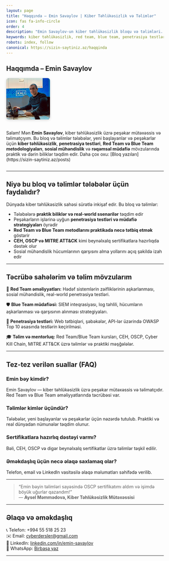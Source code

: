 ```yaml
---
layout: page
title: "Haqqında – Emin Savaylov | Kiber Təhlükəsizlik və Təlimlər"
icon: fas fa-info-circle
order: 4
description: "Emin Savaylov-un kiber təhlükəsizlik bloqu və təlimləri. Red Team, Blue Team, penetrasiya testləri, sosial mühəndislik və praktiki kurslar. 2025-ci ilin SEO optimizə edilmiş səhifəsi."
keywords: kiber təhlükəsizlik, red team, blue team, penetrasiya testləri, sosial mühəndislik, kibertəhlükəsizlik təlimləri, CEH, OSCP, MITRE ATT&CK, tələbə təlimləri, kibertəhlükəsizlik kursları, online təlimlər, kibertəhlükəsizlik bloqu, Emin Savaylov
robots: index, follow
canonical: https://sizin-saytiniz.az/haqqinda
---
```


## Haqqımda – Emin Savaylov  

<div style="display: flex; align-items: center; gap: 20px; flex-wrap: wrap;">
  <img src="/assets/images/emin.jpg" alt="Emin Savaylov - Kiber Təhlükəsizlik Mütəxəssisi" style="width: 140px; height: auto; border-radius: 8px; box-shadow: 0 2px 8px rgba(0,0,0,0.15);">
  
  <div>
    <p>Salam! Mən <strong>Emin Savaylov</strong>, kiber təhlükəsizlik üzrə peşəkar mütəxəssis və təlimatçıyım. Bu bloq və təlimlər tələbələr, yeni başlayanlar və peşəkarlar üçün <strong>kiber təhlükəsizlik</strong>, <strong>penetrasiya testləri</strong>, <strong>Red Team və Blue Team metodologiyaları</strong>, <strong>sosial mühəndislik</strong> və <strong>rəqəmsal müdafiə</strong> mövzularında praktik və dərin biliklər təqdim edir. Daha çox oxu: [Bloq yazıları](https://sizin-saytiniz.az/posts)</p>
  </div>
</div>

---

## Niyə bu bloq və təlimlər tələbələr üçün faydalıdır?

Dünyada kiber təhlükəsizlik sahəsi sürətlə inkişaf edir. Bu bloq və təlimlər:

- Tələbələrə **praktik biliklər və real-world ssenarilər** təqdim edir  
- Peşəkarların işlərinə uyğun **penetrasiya testləri və müdafiə strategiyaları** öyrədir  
- **Red Team və Blue Team metodlarını praktikada necə tətbiq etmək** göstərir  
- **CEH, OSCP və MITRE ATT&CK** kimi beynəlxalq sertifikatlara hazırlıqda dəstək olur  
- Sosial mühəndislik hücumlarının qarşısını alma yollarını açıq şəkildə izah edir  

---

## Təcrübə sahələrim və təlim mövzularım

🔐 **Red Team əməliyyatları:** Hədəf sistemlərin zəifliklərinin aşkarlanması, sosial mühəndislik, real-world penetrasiya testləri.  

🛡️ **Blue Team müdafiəsi:** SIEM inteqrasiyası, log təhlili, hücumların aşkarlanması və qarşısının alınması strategiyaları.  

🧪 **Penetrasiya testləri:** Web tətbiqləri, şəbəkələr, API-lər üzərində OWASP Top 10 əsasında testlərin keçirilməsi.  

🎓 **Təlim və mentorluq:** Red Team/Blue Team kursları, CEH, OSCP, Cyber Kill Chain, MITRE ATT&CK üzrə təlimlər və praktiki məşğələlər.

---

## Tez-tez verilən suallar (FAQ)

### Emin bəy kimdir?
Emin Savaylov — kiber təhlükəsizlik üzrə peşəkar mütəxəssis və təlimatçıdır. Red Team və Blue Team əməliyyatlarında təcrübəsi var.

### Təlimlər kimlər üçündür?
Tələbələr, yeni başlayanlar və peşəkarlar üçün nəzərdə tutulub. Praktiki və real dünyadan nümunələr təqdim olunur.

### Sertifikatlara hazırlıq dəstəyi varmı?
Bəli, CEH, OSCP və digər beynəlxalq sertifikatlar üzrə təlimlər təşkil edilir.

### Əməkdaşlıq üçün necə əlaqə saxlamaq olar?
Telefon, email və LinkedIn vasitəsilə əlaqə məlumatları səhifədə verilib.

---

> “Emin bəyin təlimləri sayəsində OSCP sertifikatımı aldım və işimdə böyük uğurlar qazandım!”  
> — **Aysel Məmmədova, Kiber Təhlükəsizlik Mütəxəssisi**

---

## Əlaqə və əməkdaşlıq

📞 Telefon: +994 55 518 25 23  
✉️ Email: [cyberdersler@gmail.com](mailto:cyberdersler@gmail.com)  
🔗 LinkedIn: [linkedin.com/in/emin-savaylov](https://linkedin.com/in/emin-savaylov)  
💬 WhatsApp: [Birbaşa yaz](https://wa.me/994555182523?text=Salam%2C%20Emin%20bəy%21)

---

<!-- Strukturlaşdırılmış məlumat (JSON-LD) -->

<script type="application/ld+json">
{
  "@context": "https://schema.org",
  "@type": "Person",
  "name": "Emin Savaylov",
  "url": "https://sizin-saytiniz.az/haqqinda",
  "sameAs": [
    "https://linkedin.com/in/emin-savaylov"
  ],
  "jobTitle": "Kiber Təhlükəsizlik Mütəxəssisi və Təlimatçı",
  "description": "Emin Savaylov-un kiber təhlükəsizlik üzrə peşəkar bloqu və təlimləri. Red Team, Blue Team, penetrasiya testləri və sosial mühəndislik üzrə praktik biliklər.",
  "mainEntity": {
    "@type": "FAQPage",
    "mainEntity": [
      {
        "@type": "Question",
        "name": "Emin bəy kimdir?",
        "acceptedAnswer": {
          "@type": "Answer",
          "text": "Emin Savaylov — kiber təhlükəsizlik üzrə peşəkar mütəxəssis və təlimatçıdır. Red Team və Blue Team əməliyyatlarında təcrübəsi var."
        }
      },
      {
        "@type": "Question",
        "name": "Təlimlər kimlər üçündür?",
        "acceptedAnswer": {
          "@type": "Answer",
          "text": "Tələbələr, yeni başlayanlar və peşəkarlar üçün nəzərdə tutulub. Praktiki və real dünyadan nümunələr təqdim olunur."
        }
      },
      {
        "@type": "Question",
        "name": "Sertifikatlara hazırlıq dəstəyi varmı?",
        "acceptedAnswer": {
          "@type": "Answer",
          "text": "Bəli, CEH, OSCP və digər beynəlxalq sertifikatlar üzrə təlimlər təşkil edilir."
        }
      },
      {
        "@type": "Question",
        "name": "Əməkdaşlıq üçün necə əlaqə saxlamaq olar?",
        "acceptedAnswer": {
          "@type": "Answer",
          "text": "Telefon, email və LinkedIn vasitəsilə əlaqə məlumatları səhifədə verilib."
        }
      }
    ]
  }
}
</script>
